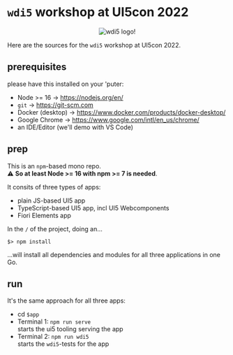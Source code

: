 # `wdi5` workshop at UI5con 2022

<center>
<img src="https://github.com/js-soft/wdi5/raw/main/docs/img/wdi5-logo-small.png" alt="wdi5 logo!">
</center>

Here are the sources for the `wdi5` workshop at UI5con 2022.

## prerequisites

please have this installed on your 'puter:

- Node >= 16 &rarr; <https://nodejs.org/en/>
- `git` &rarr; <https://git-scm.com>
- Docker (desktop) &rarr; <https://www.docker.com/products/docker-desktop/>
- Google Chrome &rarr; <https://www.google.com/intl/en_us/chrome/>
- an IDE/Editor (we'll demo with VS Code)

## prep

This is an `npm`-based mono repo.  
:warning: **So at least Node >= 16 with npm >= 7 is needed**.

It consits of three types of apps:

- plain JS-based UI5 app
- TypeScript-based UI5 app, incl UI5 Webcomponents
- Fiori Elements app

In the `/` of the project, doing an...

```shell
$> npm install
```

...will install all dependencies and modules for all three applications in one Go.

## run

It's the same approach for all three apps:

- cd `$app`
- Terminal 1: `npm run serve`  
  starts the ui5 tooling serving the app
- Terminal 2: `npm run wdi5`  
  starts the `wdi5`-tests for the app
